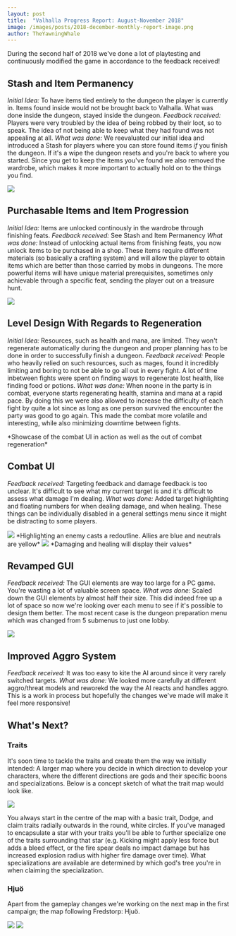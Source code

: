 ```yaml
---
layout: post
title:  "Valhalla Progress Report: August-November 2018"
image: /images/posts/2018-december-monthly-report-image.png
author: TheYawningWhale
---
```


During the second half of 2018 we've done a lot of playtesting and continuously modified the game in accordance to the feedback received!

<!--excerpt_separator-->

<div class="clear" ></div>

## Stash and Item Permanency
<i>Initial Idea: </i>To have items tied entirely to the dungeon the player is currently in. Items found inside would not be brought back to Valhalla. What was done inside the dungeon, stayed inside the dungeon.
<i>Feedback received: </i>Players were very troubled by the idea of being robbed by their loot, so to speak. The idea of not being able to keep what they had found was not appealing at all.
<i>What was done: </i>We reevaluated our initial idea and introduced a Stash for players where you can store found items <i>if</i> you finish the dungeon. If it's a wipe the dungeon resets and you're back to where you started. Since you get to keep the items you've found we also removed the wardrobe, which makes it more important to actually hold on to the things you find.

<img class="full" src="/images/posts/2018december1.png" />

## Purchasable Items and Item Progression
<i>Initial Idea: </i>Items are unlocked continously in the wardrobe through finishing feats.
<i>Feedback received: </i>See Stash and Item Permanency
<i>What was done: </i>Instead of unlocking actual items from finishing feats, you now unlock items to be purchased in a shop. These items require different materials (so basically a crafting system) and will allow the player to obtain items which are better than those carried by mobs in dungeons. The more powerful items will have unique material prerequisites, sometimes only achievable through a specific feat, sending the player out on a treasure hunt.

<img class="full" src="/images/posts/2018december2.png" />

## Level Design With Regards to Regeneration
<i>Initial Idea: </i>Resources, such as health and mana, are limited. They won't regenerate automatically during the dungeon and proper planning has to be done in order to successfully finish a dungeon.
<i>Feedback received: </i>People who heavily relied on such resources, such as mages, found it incredibly limiting and boring to not be able to go all out in every fight. A lot of time inbetween fights were spent on finding ways to regenerate lost health, like finding food or potions.
<i>What was done: </i>When noone in the party is in combat, everyone starts regenerating health, stamina and mana at a rapid pace. By doing this we were also allowed to increase the difficulty of each fight by quite a lot since as long as one person survived the encounter the party was good to go again. This made the combat more volatile and interesting, while also minimizing downtime between fights.

<div class="youtube" data-id="doMQgbJ4xyk"></div>
*Showcase of the combat UI in action as well as the out of combat regeneration*

## Combat UI
<i>Feedback received: </i>Targeting feedback and damage feedback is too unclear. It's difficult to see what my current target is and it's difficult to assess what damage I'm dealing.
<i>What was done: </i>Added target highlighting and floating numbers for when dealing damage, and when healing. These things can be individually disabled in a general settings menu since it might be distracting to some players.

<img class="full" src="/images/posts/2018december3.png" />
*Highlighting an enemy casts a redoutline. Allies are blue and neutrals are yellow*

<img class="full" src="/images/posts/2018december4.png" />
*Damaging and healing will display their values*

## Revamped GUI
<i>Feedback received: </i>The GUI elements are way too large for a PC game. You're wasting a lot of valuable screen space.
<i>What was done: </i>Scaled down the GUI elements by almost half their size. This did indeed free up a lot of space so now we're looking over each menu to see if it's possible to design them better. The most recent case is the dungeon preparation menu which was changed from 5 submenus to just one lobby.

<img class="full" src="/images/posts/2018december5.png" />

## Improved Aggro System
<i>Feedback received: </i>It was too easy to kite the AI around since it very rarely switched targets.
<i>What was done: </i>We looked more carefully at different aggro/threat models and reworekd the way the AI reacts and handles aggro. This is a work in process but hopefully the changes we've made will make it feel more responsive!

## What's Next?
### Traits
It's soon time to tackle the traits and create them the way we initially intended: A larger map where you decide in which direction to develop your characters, where the different directions are gods and their specific boons and specializations. Below is a concept sketch of what the trait map would look like. 

<img class="full" src="/images/posts/2018december6.png" />

You always start in the centre of the map with a basic trait, Dodge, and claim traits radially outwards in the round, white circles. If you've managed to encapsulate a star with your traits you'll be able to further specialize one of the traits surrounding that star (e.g. Kicking might apply less force but adds a bleed effect, or the fire spear deals no impact damage but has increased explosion radius with higher fire damage over time). What specializations are available are determined by which god's tree you're in when claiming the specialization.

### Hjuö
Apart from the gameplay changes we're working on the next map in the first campaign; the map following Fredstorp: Hjuö.

<img class="full" src="/images/posts/2018december7.png" />

<img class="full" src="/images/posts/2018december8.png" />